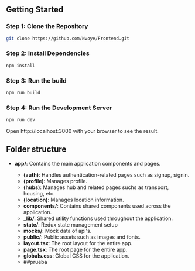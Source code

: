 ## Getting Started

### Step 1: Clone the Repository

```bash
git clone https://github.com/Nvoye/Frontend.git
```

### Step 2: Install Dependencies

```bash
npm install
```

### Step 3: Run the build

```bash
npm run build
```

### Step 4: Run the Development Server

```bash
npm run dev
```

Open http://localhost:3000 with your browser to see the result.

## Folder structure

- **app/**: Contains the main application components and pages.

  - **(auth)**: Handles authentication-related pages such as signup, signin.
  - **(profile)**: Manages profile.
  - **(hubs)**: Manages hub and related pages suchs as transport, housing, etc.
  - **(location)**: Manages location information.
  - **components/**: Contains shared components used across the application.
  - **\_lib/**: Shared utility functions used throughout the application.
  - **state/**: Redux state management setup
  - **mocks/**: Mock data of api's.
  - **public/**: Public assets such as images and fonts.
  - **layout.tsx**: The root layout for the entire app.
  - **page.tsx**: The root page for the entire app.
  - **globals.css**: Global CSS for the application.
  - ##prueba

